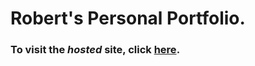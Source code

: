 # Robert's Personal Portfolio.

### To visit the *hosted* site, click [here](https://robbiebendick.github.io/robbie/).
